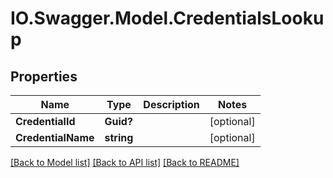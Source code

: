 # IO.Swagger.Model.CredentialsLookup
## Properties

Name | Type | Description | Notes
------------ | ------------- | ------------- | -------------
**CredentialId** | **Guid?** |  | [optional] 
**CredentialName** | **string** |  | [optional] 

[[Back to Model list]](../README.md#documentation-for-models) [[Back to API list]](../README.md#documentation-for-api-endpoints) [[Back to README]](../README.md)

